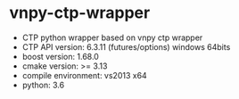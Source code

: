 # vnpy-ctp-wrapper

- CTP python wrapper based on vnpy ctp wrapper
- CTP API version: 6.3.11 (futures/options) windows 64bits
- boost version: 1.68.0
- cmake version: >= 3.13
- compile environment: vs2013 x64
- python: 3.6
